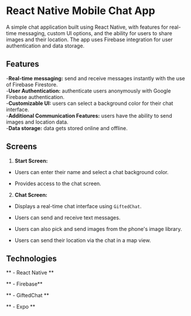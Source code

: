 # React Native Mobile Chat App

A simple chat application built using React Native, with features for real-time messaging, custom UI options, and the ability for users to share images and their
location. The app uses Firebase integration for user authentication and data storage.

## Features

-**Real-time messaging:** send and receive messages instantly with the use of Firebase Firestore. <br/>-**User Authentication:** authenticate users anonymously with Google Firebase authentication.<br/> -**Customizable UI:** users can select a background color for their chat interface.<br/> -**Additional Communication Features:** users have the ability to send images and location data. <br/>-**Data storage:** data gets stored online and offline.

## Screens

1. **Start Screen:**

- Users can enter their name and select a chat background color.

- Provides access to the chat screen.

2. **Chat Screen:**

- Displays a real-time chat interface using `GiftedChat`.

- Users can send and receive text messages.

- Users can also pick and send images from the phone's image library.

- Users can send their location via the chat in a map view.

## Technologies

** - React Native **

** - Firebase**

** - GiftedChat **

** - Expo **
